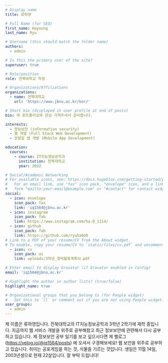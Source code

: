 ```yaml
---
# Display name
title: 류하영

# Full Name (for SEO)
first_name: Hayoung
last_name: Ryu

# Username (this should match the folder name)
authors:
  - admin

# Is this the primary user of the site?
superuser: true

# Role/position
role: 전북대학교 학생

# Organizations/Affiliations
organizations:
  - name: 전북대학교
    url: 'https://www.jbnu.ac.kr/kor/'

# Short bio (displayed in user profile at end of posts)
bio: 제 포트폴리오에 관심 가져주셔서 감사합니다.

interests:
  - 정보보안 (information security)
  - 웹 개발 (Full Stack Web Development)
  - 모발일 앱 개발 (Mobile App Development)

education:
  courses:
    - course: IT지능정보공학과
      institution: 전북대학교
      year: 2022

# Social/Academic Networking
# For available icons, see: https://docs.hugoblox.com/getting-started/page-builder/#icons
#   For an email link, use "fas" icon pack, "envelope" icon, and a link in the
#   form "mailto:your-email@example.com" or "#contact" for contact widget.
social:
  - icon: envelope
    icon_pack: fas
    link: 'iq1564@jbnu.ac.kr'
  - icon: instagram
    icon_pack: fab
    link: https://www.instagram.com/ha.0_1114/
  - icon: github
    icon_pack: fab
    link: https://github.com/ryuha0o0
# Link to a PDF of your resume/CV from the About widget.
# To enable, copy your resume/CV to `static/files/cv.pdf` and uncomment the lines below.
  - icon: cv
    icon_pack: ai
    link: uploads/3학년_경력활동계획서.pdf

# Enter email to display Gravatar (if Gravatar enabled in Config)
email: 'iq1564@jbnu.ac.kr'

# Highlight the author in author lists? (true/false)
highlight_name: true

# Organizational groups that you belong to (for People widget)
#   Set this to `[]` or comment out if you are not using People widget.
user_groups:
  - admin
---
```


 제 이름은 류하영입니다. 전북대학교의 IT지능정보공학과 3학년 2학기에 재학 중입니다. 지금까지 웹 서비스 개발을 위주로 공부해왔고 최근 정보보안에 관련해서 다시 공부하고 있습니다. 제 정보보안 공부 일기를 보고 싶으시다면 제 벨로그 (https://velog.io/@iq1564/posts) 에 오셔서 구경해보세요! 웹 보안을 위주로 공부하고 있습니다. 취미는 공포게임을 하는 것, 식물을 기르는 것입니다. 생일은 11월 14일, 2003년생으로 현재 22살입니다. 잘 부탁 드립니다!
